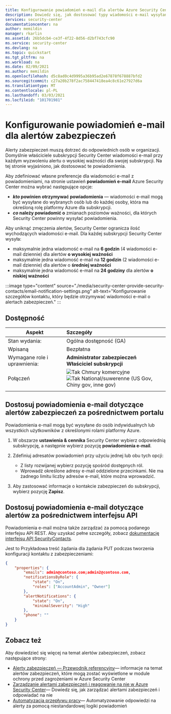 ```yaml
---
title: Konfigurowanie powiadomień e-mail dla alertów Azure Security Center
description: Dowiedz się, jak dostosować typy wiadomości e-mail wysyłanych przez Azure Security Center na potrzeby alertów zabezpieczeń.
services: security-center
documentationcenter: na
author: memildin
manager: rkarlin
ms.assetid: 26b5dcb4-ce3f-4f22-8d56-d2bf743cfc90
ms.service: security-center
ms.devlang: na
ms.topic: quickstart
ms.tgt_pltfrm: na
ms.workload: na
ms.date: 02/09/2021
ms.author: memildin
ms.openlocfilehash: d5c8ad0c4d9995a36b95ad2e67878f678887bfd2
ms.sourcegitcommit: c27a20b278f2ac758447418ea4c8c61e27927d6a
ms.translationtype: MT
ms.contentlocale: pl-PL
ms.lasthandoff: 03/03/2021
ms.locfileid: "101701981"
---
```

# <a name="configure-email-notifications-for-security-alerts"></a>Konfigurowanie powiadomień e-mail dla alertów zabezpieczeń 

Alerty zabezpieczeń muszą dotrzeć do odpowiednich osób w organizacji. Domyślnie właściciele subskrypcji Security Center wiadomości e-mail przy każdym wyzwoleniu alertu o wysokiej ważności dla swojej subskrypcji. Na tej stronie wyjaśniono, jak dostosować te powiadomienia.

Aby zdefiniować własne preferencje dla wiadomości e-mail z powiadomieniami, na stronie ustawień **powiadomień e-mail** Azure Security Center można wybrać następujące opcje:

- ***kto* powinien otrzymywać powiadomienia** — wiadomości e-mail mogą być wysyłane do wybranych osób lub do każdej osoby, która ma określoną rolę platformy Azure dla subskrypcji. 
- ***co* należy powiadomić o** zmianach poziomów ważności, dla których Security Center powinny wysyłać powiadomienia.

Aby uniknąć zmęczenia alertów, Security Center ogranicza ilość wychodzących wiadomości e-mail. Dla każdej subskrypcji Security Center wysyła:

- maksymalnie jedna wiadomość e-mail na **6 godzin** (4 wiadomości e-mail dziennie) dla alertów **o wysokiej ważności**
- maksymalnie jedna wiadomość e-mail na **12 godzin** (2 wiadomości e-mail dziennie) dla alertów o **średniej ważności**
- maksymalnie jedna wiadomość e-mail na **24 godziny** dla alertów **o niskiej ważności**

:::image type="content" source="./media/security-center-provide-security-contacts/email-notification-settings.png" alt-text="Konfigurowanie szczegółów kontaktu, który będzie otrzymywać wiadomości e-mail o alertach zabezpieczeń." :::
 
## <a name="availability"></a>Dostępność

|Aspekt|Szczegóły|
|----|:----|
|Stan wydania:|Ogólna dostępność (GA)|
|Wpisaną|Bezpłatna|
|Wymagane role i uprawnienia:|**Administrator zabezpieczeń**<br>**Właściciel subskrypcji** |
|Połączeń|![Tak](./media/icons/yes-icon.png) Chmury komercyjne<br>![Tak](./media/icons/yes-icon.png) National/suwerenne (US Gov, Chiny gov, inne gov)|
|||


## <a name="customize-the-security-alerts-email-notifications-via-the-portal"></a>Dostosuj powiadomienia e-mail dotyczące alertów zabezpieczeń za pośrednictwem portalu<a name="email"></a>
Powiadomienia e-mail mogą być wysyłane do osób indywidualnych lub wszystkich użytkowników z określonymi rolami platformy Azure.

1. W obszarze **ustawienia & cennika** Security Center wybierz odpowiednią subskrypcję, a następnie wybierz pozycję **powiadomienia e-mail**.

1. Zdefiniuj adresatów powiadomień przy użyciu jednej lub obu tych opcji:

    - Z listy rozwijanej wybierz pozycję spośród dostępnych ról.
    - Wprowadź określone adresy e-mail oddzielone przecinkami. Nie ma żadnego limitu liczby adresów e-mail, które można wprowadzić.

1. Aby zastosować informacje o kontakcie zabezpieczeń do subskrypcji, wybierz pozycję **Zapisz**.

## <a name="customize-the-alerts-email-notifications-through-the-api"></a>Dostosuj powiadomienia e-mail dotyczące alertów za pośrednictwem interfejsu API
Powiadomienia e-mail można także zarządzać za pomocą podanego interfejsu API REST. Aby uzyskać pełne szczegóły, zobacz [dokumentację interfejsu API SecurityContacts](/rest/api/securitycenter/securitycontacts).

Jest to Przykładowa treść żądania dla żądania PUT podczas tworzenia konfiguracji kontaktu z zabezpieczeniami:

```json
{
    "properties": {
        "emails": admin@contoso.com;admin2@contoso.com,
        "notificationsByRole": {
            "state": "On",
            "roles": ["AccountAdmin", "Owner"]
        },
        "alertNotifications": {
            "state": "On",
            "minimalSeverity": "High"
        },
        "phone": ""
    }
}
```


## <a name="see-also"></a>Zobacz też
Aby dowiedzieć się więcej na temat alertów zabezpieczeń, zobacz następujące strony:

- [Alerty zabezpieczeń — Przewodnik referencyjny](alerts-reference.md)— informacje na temat alertów zabezpieczeń, które mogą zostać wyświetlone w module ochrony przed zagrożeniami w Azure Security Center
- [Zarządzanie alertami zabezpieczeń i reagowanie na nie w Azure Security Center](security-center-managing-and-responding-alerts.md)— Dowiedz się, jak zarządzać alertami zabezpieczeń i odpowiadać na nie
- [Automatyzacja przepływu pracy](workflow-automation.md)— Automatyzowanie odpowiedzi na alerty za pomocą niestandardowej logiki powiadomień
